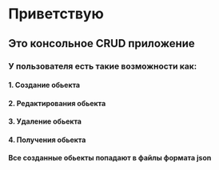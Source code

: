 # Приветствую
## Это консольное CRUD приложение
### У пользователя есть такие возможности как:
#### 1. Создание обьекта 
#### 2. Редактирования обьекта
#### 3. Удаление обьекта
#### 4. Получения обьекта
#### Все созданные обьекты попадают в файлы формата json

